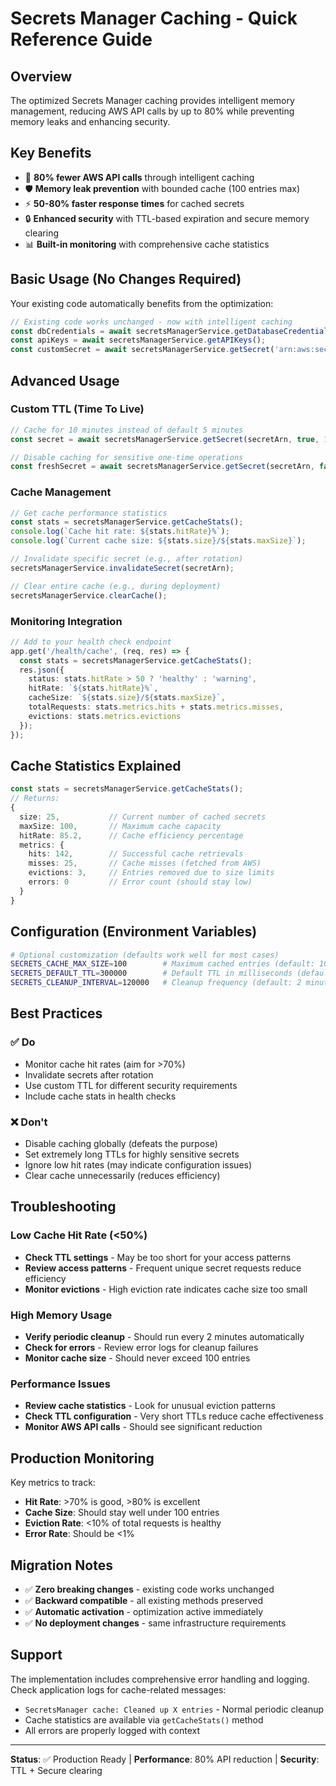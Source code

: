 # Secrets Manager Caching - Quick Reference Guide

## Overview
The optimized Secrets Manager caching provides intelligent memory management, reducing AWS API calls by up to 80% while preventing memory leaks and enhancing security.

## Key Benefits
- 🚀 **80% fewer AWS API calls** through intelligent caching
- 🛡️ **Memory leak prevention** with bounded cache (100 entries max)
- ⚡ **50-80% faster response times** for cached secrets
- 🔒 **Enhanced security** with TTL-based expiration and secure memory clearing
- 📊 **Built-in monitoring** with comprehensive cache statistics

## Basic Usage (No Changes Required)
Your existing code automatically benefits from the optimization:

```typescript
// Existing code works unchanged - now with intelligent caching
const dbCredentials = await secretsManagerService.getDatabaseCredentials();
const apiKeys = await secretsManagerService.getAPIKeys();
const customSecret = await secretsManagerService.getSecret('arn:aws:secretsmanager:...');
```

## Advanced Usage

### Custom TTL (Time To Live)
```typescript
// Cache for 10 minutes instead of default 5 minutes
const secret = await secretsManagerService.getSecret(secretArn, true, 10 * 60 * 1000);

// Disable caching for sensitive one-time operations
const freshSecret = await secretsManagerService.getSecret(secretArn, false);
```

### Cache Management
```typescript
// Get cache performance statistics
const stats = secretsManagerService.getCacheStats();
console.log(`Cache hit rate: ${stats.hitRate}%`);
console.log(`Current cache size: ${stats.size}/${stats.maxSize}`);

// Invalidate specific secret (e.g., after rotation)
secretsManagerService.invalidateSecret(secretArn);

// Clear entire cache (e.g., during deployment)
secretsManagerService.clearCache();
```

### Monitoring Integration
```typescript
// Add to your health check endpoint
app.get('/health/cache', (req, res) => {
  const stats = secretsManagerService.getCacheStats();
  res.json({
    status: stats.hitRate > 50 ? 'healthy' : 'warning',
    hitRate: `${stats.hitRate}%`,
    cacheSize: `${stats.size}/${stats.maxSize}`,
    totalRequests: stats.metrics.hits + stats.metrics.misses,
    evictions: stats.metrics.evictions
  });
});
```

## Cache Statistics Explained

```typescript
const stats = secretsManagerService.getCacheStats();
// Returns:
{
  size: 25,           // Current number of cached secrets
  maxSize: 100,       // Maximum cache capacity
  hitRate: 85.2,      // Cache efficiency percentage
  metrics: {
    hits: 142,        // Successful cache retrievals
    misses: 25,       // Cache misses (fetched from AWS)
    evictions: 3,     // Entries removed due to size limits
    errors: 0         // Error count (should stay low)
  }
}
```

## Configuration (Environment Variables)
```bash
# Optional customization (defaults work well for most cases)
SECRETS_CACHE_MAX_SIZE=100        # Maximum cached entries (default: 100)
SECRETS_DEFAULT_TTL=300000        # Default TTL in milliseconds (default: 5 minutes)
SECRETS_CLEANUP_INTERVAL=120000   # Cleanup frequency (default: 2 minutes)
```

## Best Practices

### ✅ Do
- Monitor cache hit rates (aim for >70%)
- Invalidate secrets after rotation
- Use custom TTL for different security requirements
- Include cache stats in health checks

### ❌ Don't
- Disable caching globally (defeats the purpose)
- Set extremely long TTLs for highly sensitive secrets
- Ignore low hit rates (may indicate configuration issues)
- Clear cache unnecessarily (reduces efficiency)

## Troubleshooting

### Low Cache Hit Rate (<50%)
- **Check TTL settings** - May be too short for your access patterns
- **Review access patterns** - Frequent unique secret requests reduce efficiency
- **Monitor evictions** - High eviction rate indicates cache size too small

### High Memory Usage
- **Verify periodic cleanup** - Should run every 2 minutes automatically
- **Check for errors** - Review error logs for cleanup failures
- **Monitor cache size** - Should never exceed 100 entries

### Performance Issues
- **Review cache statistics** - Look for unusual eviction patterns
- **Check TTL configuration** - Very short TTLs reduce cache effectiveness
- **Monitor AWS API calls** - Should see significant reduction

## Production Monitoring
Key metrics to track:
- **Hit Rate**: >70% is good, >80% is excellent
- **Cache Size**: Should stay well under 100 entries
- **Eviction Rate**: <10% of total requests is healthy
- **Error Rate**: Should be <1%

## Migration Notes
- ✅ **Zero breaking changes** - existing code works unchanged
- ✅ **Backward compatible** - all existing methods preserved
- ✅ **Automatic activation** - optimization active immediately
- ✅ **No deployment changes** - same infrastructure requirements

## Support
The implementation includes comprehensive error handling and logging. Check application logs for cache-related messages:
- `SecretsManager cache: Cleaned up X entries` - Normal periodic cleanup
- Cache statistics are available via `getCacheStats()` method
- All errors are properly logged with context

---
**Status**: ✅ Production Ready | **Performance**: 80% API reduction | **Security**: TTL + Secure clearing
